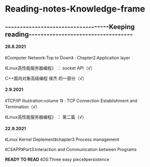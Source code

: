 # Reading-notes-Knowledge-frame
## -----------------------------------Keeping reading-----------------------------------

#### 26.8.2021

《Computer Network:Top to Down》 : Chapter2:Application layer

《Linux高性能服务器编程》 ： socket API（√）

  C++面向对象高级编程 侯杰 的一部分（√）

#### 2.9.2021

《TCP/IP illustration:volume 1》 : TCP Connection Establishment and Termination（√）

《Linux高性能服务器编程》 ： 第二篇（√）

#### 22.9.2021

《Linux Kernel Deplement》chapter3 Process management

《CSAPP》Part3:Interaction and Communication between Programs

**READY TO READ**
《OS:Three easy piece》persistence
